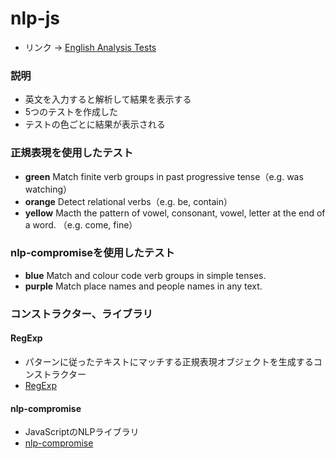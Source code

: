 # nlp-js
- リンク -> <a href="https://nlp-js-pal.herokuapp.com/index.html">English Analysis Tests</a>

### 説明
- 英文を入力すると解析して結果を表示する
- 5つのテストを作成した
- テストの色ごとに結果が表示される

### 正規表現を使用したテスト
- <b>green</b> Match finite verb groups in past progressive tense（e.g. was watching）
- <b>orange</b> Detect relational verbs（e.g. be, contain）
- <b>yellow</b> Macth the pattern of vowel, consonant, vowel, letter at the end of a word.
（e.g. come, fine）

### nlp-compromiseを使用したテスト
- <b>blue</b> Match and colour code verb groups in simple tenses.
- <b>purple</b> Match place names and people names in any text.

### コンストラクター、ライブラリ
#### RegExp
- パターンに従ったテキストにマッチする正規表現オブジェクトを生成するコンストラクター
- <a href="https://developer.mozilla.org/ja/docs/Web/JavaScript/Reference/Global_Objects/RegExp">RegExp</a>

#### nlp-compromise
- JavaScriptのNLPライブラリ
- <a href="http://compromise.cool/">nlp-compromise</a>


